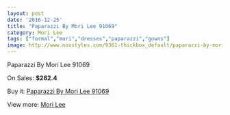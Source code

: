 ```yaml
---
layout: post
date: '2016-12-25'
title: "Paparazzi By Mori Lee 91069"
category: Mori Lee
tags: ["formal","mori","dresses","paparazzi","gowns"]
image: http://www.novstyles.com/9361-thickbox_default/paparazzi-by-mori-lee-91069.jpg
---
```

Paparazzi By Mori Lee 91069

On Sales: **$282.4**
<a href="https://www.novstyles.com/en/mori-lee/6600-paparazzi-by-mori-lee-91069.html"><amp-img layout="responsive" width="600" height="600" src="//www.novstyles.com/9361-thickbox_default/paparazzi-by-mori-lee-91069.jpg" alt="Paparazzi By Mori Lee 91069 0" /></a>

Buy it: [Paparazzi By Mori Lee 91069](https://www.novstyles.com/en/mori-lee/6600-paparazzi-by-mori-lee-91069.html "Paparazzi By Mori Lee 91069")

View more: [Mori Lee](https://www.novstyles.com/en/47-mori-lee "Mori Lee")